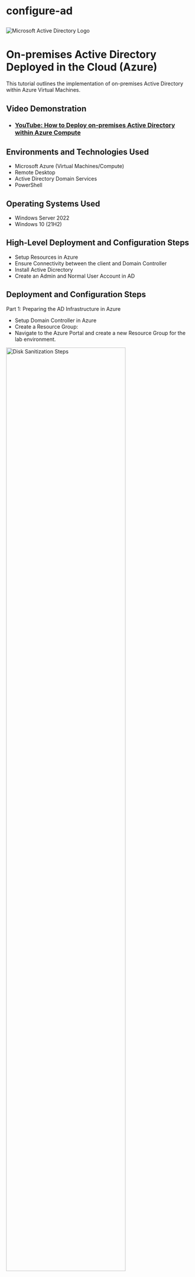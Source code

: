 # configure-ad<p align="center">
<img src="https://i.imgur.com/pU5A58S.png" alt="Microsoft Active Directory Logo"/>
</p>

<h1>On-premises Active Directory Deployed in the Cloud (Azure)</h1>
This tutorial outlines the implementation of on-premises Active Directory within Azure Virtual Machines.<br />


<h2>Video Demonstration</h2>

- ### [YouTube: How to Deploy on-premises Active Directory within Azure Compute](https://www.youtube.com)

<h2>Environments and Technologies Used</h2>

- Microsoft Azure (Virtual Machines/Compute)
- Remote Desktop
- Active Directory Domain Services
- PowerShell

<h2>Operating Systems Used </h2>

- Windows Server 2022
- Windows 10 (21H2)

<h2>High-Level Deployment and Configuration Steps</h2>

- Setup Resources in Azure
- Ensure Connectivity between the client and Domain Controller
- Install Active Dicrectory
- Create an Admin and Normal User Account in AD

<h2>Deployment and Configuration Steps</h2>

Part 1: Preparing the AD Infrastructure in Azure
  - Setup Domain Controller in Azure
  - Create a Resource Group:
- Navigate to the Azure Portal and create a new Resource Group for the lab environment.

<p>
<img src="https://i.imgur.com/nYzhLx4.png" height="80%" width="80%" alt="Disk Sanitization Steps"/>

<img src="https://i.imgur.com/riZJluD.png" height="80%" width="80%" alt="Disk Sanitization Steps"/>

</p>
- Create a Virtual Network and Subnet:
Set up a Virtual Network with a subnet to host your VMs.
</p>
<img src="https://i.imgur.com/zcgmgc4.png" height="80%" width="80%" alt="Disk Sanitization Steps"/>

<img src="https://i.imgur.com/RQGpXUB.png" height="80%" width="80%" alt="Disk Sanitization Steps"/>
</p>
- Create the Domain Controller VM (Windows Server 2022):
Name the VM: DC-1.
Ensure that the VM is on the Virtual Network created previously.
</p>
</p>
<img src="https://i.imgur.com/USDmxyz.png"height="80%" width="80%" alt="Disk Sanitization Steps"/>

<img src="https://i.imgur.com/RdNgxHC.png" height="80%" width="80%" alt="Disk Sanitization Steps"/>

<img src="https://i.imgur.com/MMJKIiS.png" height="80%" width="80%" alt="Disk Sanitization Steps"/>

</p>
- Set Static Private IP for DC-1: - After the VM is created, navigate to its Network Interface Card (NIC) settings and set the private IP to static.

  - Navigate to the Virtual Machines window and select the DC-1 VM
<p>
<img src="https://i.imgur.com/1hAHvkk.png " height="80%" width="80%" alt="Disk Sanitization Steps"/> 
</p>
<br />
- Set the Allocation to Static underneath the Private IP Address Settings
<p>
<img src="https://i.imgur.com/tzfsVaw.png" height="80%" width="80%" alt="Disk Sanitization Steps"/>
</p>

- Disable Windows Firewall:

  - Log in to DC-1 and disable the Windows Firewall for testing connectivity

<img src="https://i.imgur.com/duWiJLi.png" height="80%" width="80%" alt="Disk Sanitization Steps"/>

<img src="https://i.imgur.com/Au2EVST.png" height="80%" width="80%" alt="Disk Sanitization Steps"/>
<p>
- Setup Client-1 in Azure
  - Create the Client VM (Windows 10 22H2):
  - Name the VM: Client-1.
</p>
<br />
<img src="https://i.imgur.com/mCc5GLm.png" height="80%" width="80%" alt="Disk Sanitization Steps"/>
<p>
<img src="https://i.imgur.com/XMOtCSy.png" height="80%" width="80%" alt="Disk Sanitization Steps"/>
</p>
<p>
- Attach Client-1 to the Same Region and Virtual Network:
  - Ensure it is in the same Virtual Network and subnet as DC-1.
</p>
<br />
<img src="https://i.imgur.com/EAmWGLP.png"height="80%" width="80%" alt="Disk Sanitization Steps"/>
</p>
- Set DNS Settings:
  - Update Client-1's DNS settings to point to DC-1's private IP address. (navigate to the vm's network interface card)
</p>
- You can also change the DNS settings from within the client- computer
</p>
</p>
<img src="https://i.imgur.com/ZuUAskV.png" height="80%" width="80%" alt="Disk Sanitization Steps"/>
</p>
<img src="https://i.imgur.com/VEwjXCu.png" height="80%" width="80%" alt="Disk Sanitization Steps"/>
</p>
<img src="https://i.imgur.com/7JH5gyD.png" height="80%" width="80%" alt="Disk Sanitization Steps"/>
</p>

- Test Connectivity:

  - Restart Client-1 from the Azure Portal.
  - Log into Client-1 and use the ping command to test connectivity with DC-1.
  - Verify DNS Settings:

- Run ipconfig /all in PowerShell on Client-1 to ensure the DNS points to DC-1.
</p>
</p>
<img src="https://i.imgur.com/ST5jGPJ.png" height="80%" width="80%" alt="Disk Sanitization Steps"/>

Part 2: Deploying Active Directory
Install Active Directory
Log in to DC-1.
Install Active Directory Domain Services (AD DS).
Promote DC-1 as a Domain Controller and set up a new forest (e.g., mydomain.com).
Restart DC-1 and log in as mydomain.com\labuser.
</p>
Open Server Manager then add roles and features
<img src="https://i.imgur.com/xun83MA.png" height="80%" width="80%" alt="Disk Sanitization Steps"/>

Add the features from the Active Directory Domain Services 
<img src="https://i.imgur.com/Jh1ZOPu.png" height="80%" width="80%" alt="Disk Sanitization Steps"/>

- Open the noticiation window and select "promote this server to a domain controller"
<img src="https://i.imgur.com/liXLchA.png" height="80%" width="80%" alt="Disk Sanitization Steps"/>

- Add mydomain.com as a new forest image
<img src="https://i.imgur.com/pVxzKOv.png" height="80%" width="80%" alt="Disk Sanitization Steps"/>

Deselect "Create DNS delegation image
<img src="https://i.imgur.com/1P69f3o.png" height="80%" width="80%" alt="Disk Sanitization Steps"/>

Finish the setup wizard and install image
<img src="https://i.imgur.com/tpldaxh.png" height="80%" width="80%" alt="Disk Sanitization Steps"/>

The DC-1 will automatically restart

DC-1 is a domain now, in order to complete the next steps, we will have to login using the proper domain 
context (mydomain.com\labuser will be our username - same passwoord) 
<img src="https://i.imgur.com/iTc0ZRq.png" height="80%" width="80%" alt="Disk Sanitization Steps"/>

Create a Domain Admin User
1. Open Active Directory Users and Computers (ADUC).
2. Create an Organizational Unit (OU) named _EMPLOYEES.
3. Create another OU named _ADMINS.
4. Add a new user:
  - Name: Jane Doe
  - Username: jane_admin
  - Password: Cyberlab123!
5. Add jane_admin to the Domain Admins security group.

6. Log out and log back in as mydomain.com\jane_admin.
<img src="https://i.imgur.com/Ufl6m7K.png" height="80%" width="80%" alt="Disk Sanitization Steps"/>
<img src="https://i.imgur.com/dxTLbuN.png" height="80%" width="80%" alt="Disk Sanitization Steps"/>

<img src="https://i.imgur.com/ObxaJfR.png" height="80%" width="80%" alt="Disk Sanitization Steps"/>

<img src="https://i.imgur.com/9vWe4JS.png" height="80%" width="80%" alt="Disk Sanitization Steps"/>

<img src="https://i.imgur.com/jRfsfUq.png" height="80%" width="80%" alt="Disk Sanitization Steps"/>

<img src="https://i.imgur.com/UkDRDBF.png" height="80%" width="80%" alt="Disk Sanitization Steps"/>

<img src="https://i.imgur.com/cvjxZdm.png" height="80%" width="80%" alt="Disk Sanitization Steps"/>

Join Client-1 to the Domain
1. Log in as the local admin and join Client-1 to the domain.
2. Create a new OU titled '_CLIENTS' & add Client-1 in ADUC to _CLIENTS.
Log into DC-1 as Jane the Admin

- We will use DC-1 in a bit image
<img src="https://i.imgur.com/cvjxZdm.png" height="80%" width="80%" alt="Disk Sanitization Steps"/>

- Log into client-1 as labuser
<img src="https://i.imgur.com/45A9iS4.png" height="80%" width="80%" alt="Disk Sanitization Steps"/>

- Navigate to the system window by right clicking the windows button image
<img src="https://i.imgur.com/wUBpa2s.png" height="80%" width="80%" alt="Disk Sanitization Steps"/>

- Join Client-1 to the domain by using the 'rename this pc' tool image
<img src="https://i.imgur.com/MFWS2PF.png" height="80%" width="80%" alt="Disk Sanitization Steps"/>

- Verify that Client-1 has joined the domain image
<img src="https://i.imgur.com/1rh5a9H.png" height="80%" width="80%" alt="Disk Sanitization Steps"/>

Create a new folder named '_CLIENTS' and drag/drop the Client-1 computer into it image
<img src="https://i.imgur.com/Ee58OQ8.png" height="80%" width="80%" alt="Disk Sanitization Steps"/>

Part 3: Creating Users with PowerShell

Setup Remote Desktop for Domain Users
1. Log into Client-1 as mydomain\jane_admin.
2. Open System Properties and enable Remote Desktop.
3. Allow "domain users" access to Remote Desktop.
<img src="https://i.imgur.com/YD5Ht4H.png" height="80%" width="80%" alt="Disk Sanitization Steps"/>image

<img src="https://i.imgur.com/rQcg5Du.png" height="80%" width="80%" alt="Disk Sanitization Steps"/>image

Create Users with PowerShell
1. Log in to DC-1 as jane_admin.
2. Open PowerShell ISE as an administrator.
3.Create multiple new users using a script (script link:
</p>
https://github.com/joshmadakor1/AD_PS/blob/master/Generate-Names-Create-Users.ps1).
4. Verify users appear in the _EMPLOYEES OU in ADUC.
5. Attempt to log into Client-1 with one of the created accounts.
<img src="https://i.imgur.com/F1O9ugb.png" height="80%" width="80%" alt="Disk Sanitization Steps"/>image

- Create a new file image
<img src="https://i.imgur.com/e3azm8k.png" height="80%" width="80%" alt="Disk Sanitization Steps"/>

- Copy/Paste scripts & run it image
<img src="https://i.imgur.com/YkjIK8f.png" height="80%" width="80%" alt="Disk Sanitization Steps"/>

- Verify users image
<img src="https://i.imgur.com/WwX4hkJ.png" height="80%" width="80%" alt="Disk Sanitization Steps"/>
<img src="https://i.imgur.com/V1Wqiju.png" height="80%" width="80%" alt="Disk Sanitization Steps"/>

- Log into Client 1 using one of the created accounts image
<img src="https://i.imgur.com/P8PhZNY.png" height="80%" width="80%" alt="Disk Sanitization Steps"/>

Part 4: Group Policy and Managing Accounts

Account Lockout Configuration

1. Log in to DC-1.
2. Open Group Policy Management.
3. Edit the Default Domain Policy:
  - Set account lockout threshold to 5 invalid attempts.
4. Attempt to log in with a user account using incorrect passwords. Observe the account lockout behavior.
5. Unlock the account in ADUC and reset the password.

- Type gpmc.msc into the start window image
<img src="https://i.imgur.com/Kd7xFlk.png" height="80%" width="80%" alt="Disk Sanitization Steps"/>

- Right click and edit the default domain policy image
<img src="https://i.imgur.com/n2YsdBO.png" height="80%" width="80%" alt="Disk Sanitization Steps"/>

- Navigate to the account lockout policy image
<img src="https://i.imgur.com/reGEizs.png" height="80%" width="80%" alt="Disk Sanitization Steps"/>

- Adjust the lockout policy image
<img src="https://i.imgur.com/FLZQp4M.png" height="80%" width="80%" alt="Disk Sanitization Steps"/>

- You can either wait for the policy to auto update (~90 minutes) or log into Client 1 as Jane and force the policy update image
<img src="https://i.imgur.com/Sy1TJXm.png" height="80%" width="80%" alt="Disk Sanitization Steps"/>

- Attempt to login with the incorrect password image
<img src="https://i.imgur.com/fWfe6vB.png" height="80%" width="80%" alt="Disk Sanitization Steps"/>

- Back on DC-1 Open 'Active Directory Users and Computers' and search for the locked out user image
<img src="https://i.imgur.com/Js4wJ5y.png" height="80%" width="80%" alt="Disk Sanitization Steps"/>

- Find the user account and unlock it image
<img src="https://i.imgur.com/xZRdJwf.png" height="80%" width="80%" alt="Disk Sanitization Steps"/>

- You can also reset the password + unlock the account by right clicking on the user name image
<img src="https://i.imgur.com/KgZNdzR.png" height="80%" width="80%" alt="Disk Sanitization Steps"/>

- Verify that the account has been unlocked by logging into Client-1 using the correct password image
<img src="https://i.imgur.com/ZVBbaL0.png" height="80%" width="80%" alt="Disk Sanitization Steps"/>

Enable and Disable Accounts

1. Disable a user account in ADUC.
2. Attempt to log in with the disabled account and observe the error message.
3. Re-enable the account and log in successfully.

Right click and disable the account image
<img src="https://i.imgur.com/XRQcWPJ.png" height="80%" width="80%" alt="Disk Sanitization Steps"/>image
<img src="https://i.imgur.com/BuNCDuQ.png" height="80%" width="80%" alt="Disk Sanitization Steps"/>

- Attempt to login image
<img src="https://i.imgur.com/HwY8ncw.png" height="80%" width="80%" alt="Disk Sanitization Steps"/>

- Re-enable the account from DC-1 image
<img src="https://i.imgur.com/88U4aDm.png" height="80%" width="80%" alt="Disk Sanitization Steps"/>

You should be able to log into Client-1 using the re-enabled account image
<img src="https://i.imgur.com/VRoM7Fl.png" height="80%" width="80%" alt="Disk Sanitization Steps"/>

Observing Logs

Review authentication and account-related logs in Event Viewer:
  - Log on DC-1 for domain-level events (shown below).
  - Log on Client-1 for local events.

- Open eventvwr.msc using the start menu in DC-1 image
<img src="https://i.imgur.com/Uxdr6fg.png" height="80%" width="80%" alt="Disk Sanitization Steps"/>

- Navigate to the Security window and find the activity for the test account image
<img src="https://i.imgur.com/t5fT78J.png" height="80%" width="80%" alt="Disk Sanitization Steps"/>
<img src="https://i.imgur.com/32pPnHW.png" height="80%" width="80%" alt="Disk Sanitization Steps"/>image


- Open Event Viewer using Client-1 and view the audit failures image
<img src="https://i.imgur.com/79klbfr.png" height="80%" width="80%" alt="Disk Sanitization Steps"/>

- If you are using a non-admin account, you won't be able to see the security events image
<img src="https://i.imgur.com/ZzpFkRR.png" height="80%" width="80%" alt="Disk Sanitization Steps"/>

- You can either log off Client 1 and login using an admin account or run the Event Viewer as an admin and enter admin credentials 
<img src="https://i.imgur.com/MfaHMWI.png" height="80%" width="80%" alt="Disk Sanitization Steps"/>
<img src="https://i.imgur.com/OAIi8lu.png" height="80%" width="80%" alt="Disk Sanitization Steps"/>image

Completion
Congratulations! You have successfully deployed and configured an on-premises Active Directory environment in Azure.


</p>



























